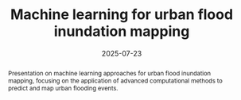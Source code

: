 ---
collection: talks
type: "Conference Presentation"
title: "Machine learning for urban flood inundation mapping"
permalink: /talks/2025-07-23-urban-flood-inundation-mapping
date: 2025-07-23
date_range: "Wednesday, July 23, 2025"
time: "02:00 PM - 02:15 PM"
duration: "15 mins"
location: "Virtual"
venue: "USGS 2025 CEGIS Annual Research Meeting"
talk_type: "Conference Presentation"
abstract: "Presentation on machine learning approaches for urban flood inundation mapping, focusing on the application of advanced computational methods to predict and map urban flooding events."
--- 